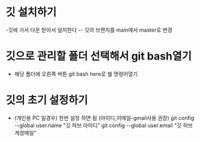 # 깃 설치하기
-깃에 가서 다운 받아서 설치한다
    -- 깃의 브랜치를 main에서 master로 변경

# 깃으로 관리할 폴더 선택해서 git bash열기
- 해당 폴더에 오른쪽 버튼 git bash here로 쉘 명령어열기

# 깃의 초기 설정하기
- (개인용 PC 일경우) 한번 설정 하면 됨 (아이디,이메일-gmail사용 권장)
    git config --global user.name "깃 허브 아이디"
    git config --global user.email "깃 허브 계정메일"